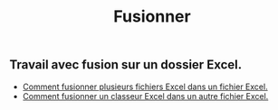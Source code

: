 ﻿---
title: Fusionner
second_title: Aspose.Cells Cloud Documen
type: docs
url: /fr/merge/
keywords: Working with merger on an Excel file
description: Aspose.Cells Prise en charge de Cloud REST API pour la fusion sur un fichier Excel. Le SDK prend en charge différents types de langages de développement. Ils incluent Android, C#, Go, Java, NodeJS, Perl, PHP, Python, Ruby et Swift.
weight: 32
---
## Travail avec fusion sur un dossier Excel.

- [Comment fusionner plusieurs fichiers Excel dans un fichier Excel.](/cells/fr/merge/multi-files/)
- [Comment fusionner un classeur Excel dans un autre fichier Excel.](/cells/fr/workbook/merge/)
